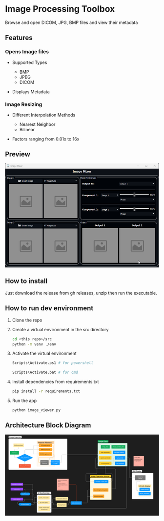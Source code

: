 # Image Processing Toolbox

Browse and open DICOM, JPG, BMP files and view their metadata

## Features

### Opens Image files

* Supported Types
  * BMP
  * JPEG
  * DICOM

* Displays Metadata

### Image Resizing

* Different Interpolation Methods
  * Nearest Neighbor
  * Bilinear

* Factors ranging from 0.01x to 16x

## Preview

![Preview](preview.gif)

## How to install

Just download the release from gh releases, unzip then run the executable.

## How to run dev environment

1. Clone the repo
2. Create a virtual environment in the src directory

    ```bash
    cd <this repo>/src
    python -m venv ./env
    ```

3. Activate the virtual environment

    ```bash
    Scripts\Activate.ps1 # for powershell
    ```

    ```bash
    Scripts\Activate.bat # for cmd
    ```

4. Install dependencies from requirements.txt

    ```bash
    pip install -r requirements.txt
    ```

5. Run the app

    ```bash
    python image_viewer.py 
    ```

## Architecture Block Diagram

![Architecture Block Diagram](resources/block_diagram.png)

